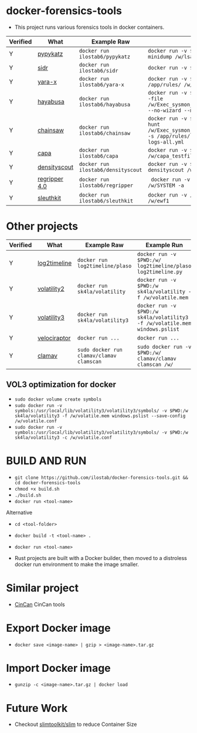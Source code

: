 # docker-forensics-tools
- This project runs various forensics tools in docker containers.

| Verified | What | Example Raw | Example Run |
|---|---|---|---|
| Y | [pypykatz](https://github.com/skelsec/pypykatz) | `docker run ilostab6/pypykatz` | `docker run -v $(pwd)::/w/ ilostab6/pypykatz lsa minidump /w/lsa.dump` |
| Y | [sidr](https://github.com/strozfriedberg/sidr) | `docker run ilostab6/sidr` | `docker run -v $(pwd):/w/ ilostab6/sidr sidr /w/` |
| Y | [yara-x](https://virustotal.github.io/yara-x/docs/intro/getting-started/) | `docker run ilostab6/yara-x` | `docker run -v $(pwd):/w/ ilostab6/yara-x yr scan /app/rules/ /w/capa_testfile.exe_` |
| Y | [hayabusa](https://github.com/Yamato-Security/hayabusa) | `docker run ilostab6/hayabusa` | `docker run -v $(pwd):/w/ h-dv hayabusa csv-timeline --file /w/Exec_sysmon_meterpreter_reversetcp_msipackage.evtx --no-wizard --min-level high` |
| Y | [chainsaw](https://github.com/WithSecureLabs/chainsaw) | `docker run ilostab6/chainsaw` | `docker run -v $(pwd):/w/ ilostab6/chainsaw chainsaw hunt /w/Exec_sysmon_meterpreter_reversetcp_msipackage.evtx -s /app/rules/ --mapping /app/mappings/sigma-event-logs-all.yml` |
| Y | [capa](https://github.com/mandiant/capa) | `docker run ilostab6/capa` | `docker run -v $(pwd):/w/ ilostab6/capa /w/capa_testfile.exe_ -r /app/rules/ -s /app/sigs/` |
| Y | [densityscout](https://www.sans.org/blog/finding-unknown-malware-with-densityscout/) | `docker run ilostab6/densityscout` | `docker run -v $(pwd):/w/ ilostab6/densityscout densityscout /w/capa_testfile.exe_` |
| Y | [regripper 4.0](https://github.com/keydet89/RegRipper4.0) | `docker run ilostab6/regripper` | ` docker run -v $(pwd):/w ilostab6/regripper -r /w/SYSTEM -a` |
| Y | [sleuthkit](https://github.com/sleuthkit/sleuthkit) | `docker run ilostab6/sleuthkit` | `docker run -v /mnt/ewf/:/w/ ilostab6/sleuthkit mmls /w/ewf1` |

# Other projects
| Verified | What | Example Raw | Example Run |
|---|---|---|---|
| Y | [log2timeline](https://plaso.readthedocs.io/en/latest/sources/user/Installing-with-docker.html) | `docker run log2timeline/plaso` | `docker run -v $PWD:/w/ log2timeline/plaso log2timeline.py` |
| Y | [volatility2](https://github.com/sk4la/volatility3-docker) | `docker run sk4la/volatility` | `docker run -v $PWD:/w sk4la/volatility -f /w/volatile.mem` |
| Y | [volatility3](https://github.com/sk4la/volatility3-docker) | `docker run sk4la/volatility3` | `docker run -v $PWD:/w sk4la/volatility3 -f /w/volatile.mem windows.pslist` |
| Y | [velociraptor](https://github.com/weslambert/velociraptor-docker) | `docker run ...` | `docker run ...` |
| Y | [clamav](https://github.com/Cisco-Talos/clamav) | `sudo docker run clamav/clamav clamscan` | `sudo docker run -v $PWD:/w/ clamav/clamav clamscan /w/` |

## VOL3 optimization for docker
- `sudo docker volume create symbols`
- `sudo docker run -v symbols:/usr/local/lib/volatility3/volatility3/symbols/ -v $PWD:/w sk4la/volatility3 -f /w/volatile.mem windows.pslist --save-config /w/volatile.conf`
- `sudo docker run -v symbols:/usr/local/lib/volatility3/volatility3/symbols/ -v $PWD:/w sk4la/volatility3 -c /w/volatile.conf`

# BUILD AND RUN
- `git clone https://github.com/ilostab/docker-forensics-tools.git && cd docker-forensics-tools`
- `chmod +x build.sh`
- `./build.sh`
- `docker run <tool-name>`

Alternative
- `cd <tool-folder>`
- `docker build -t <tool-name> .`
- `docker run <tool-name>`

- Rust projects are built with a Docker builder, then moved to a distroless docker run environment to make the image smaller.

# Similar project
- [CinCan](https://gitlab.com/CinCan/tools) CinCan tools

# Export Docker image 
- `docker save <image-name> | gzip > <image-name>.tar.gz`

# Import Docker image 
- `gunzip -c <image-name>.tar.gz | docker load`

# Future Work
- Checkout [slimtoolkit/slim](https://github.com/slimtoolkit/slim?tab=readme-ov-file) to reduce Container Size 
